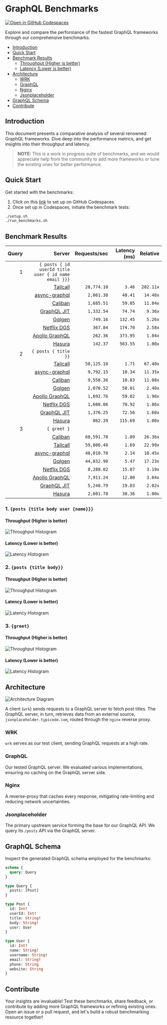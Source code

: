# GraphQL Benchmarks <!-- omit from toc -->

[![Open in GitHub Codespaces](https://github.com/codespaces/badge.svg)](https://codespaces.new/tailcallhq/graphql-benchmarks)

Explore and compare the performance of the fastest GraphQL frameworks through our comprehensive benchmarks.

- [Introduction](#introduction)
- [Quick Start](#quick-start)
- [Benchmark Results](#benchmark-results)
  - [Throughput (Higher is better)](#throughput-higher-is-better)
  - [Latency (Lower is better)](#latency-lower-is-better)
- [Architecture](#architecture)
  - [WRK](#wrk)
  - [GraphQL](#graphql)
  - [Nginx](#nginx)
  - [Jsonplaceholder](#jsonplaceholder)
- [GraphQL Schema](#graphql-schema)
- [Contribute](#contribute)

[Tailcall]: https://github.com/tailcallhq/tailcall
[Gqlgen]: https://github.com/99designs/gqlgen
[Apollo GraphQL]: https://github.com/apollographql/apollo-server
[Netflix DGS]: https://github.com/netflix/dgs-framework
[Caliban]: https://github.com/ghostdogpr/caliban
[async-graphql]: https://github.com/async-graphql/async-graphql
[Hasura]: https://github.com/hasura/graphql-engine
[GraphQL JIT]: https://github.com/zalando-incubator/graphql-jit

## Introduction

This document presents a comparative analysis of several renowned GraphQL frameworks. Dive deep into the performance metrics, and get insights into their throughput and latency.

> **NOTE:** This is a work in progress suite of benchmarks, and we would appreciate help from the community to add more frameworks or tune the existing ones for better performance.

## Quick Start

Get started with the benchmarks:

1. Click on this [link](https://codespaces.new/tailcallhq/graphql-benchmarks) to set up on GitHub Codespaces.
2. Once set up in Codespaces, initiate the benchmark tests:

```bash
./setup.sh
./run_benchmarks.sh
```

## Benchmark Results

<!-- PERFORMANCE_RESULTS_START -->

| Query | Server | Requests/sec | Latency (ms) | Relative |
|-------:|--------:|--------------:|--------------:|---------:|
| 1 | `{ posts { id userId title user { id name email }}}` |
|| [Tailcall] | `28,774.10` | `3.46` | `202.11x` |
|| [async-graphql] | `2,061.38` | `48.41` | `14.48x` |
|| [Caliban] | `1,685.51` | `59.05` | `11.84x` |
|| [GraphQL JIT] | `1,332.54` | `74.74` | `9.36x` |
|| [Gqlgen] | `749.16` | `132.45` | `5.26x` |
|| [Netflix DGS] | `367.84` | `174.70` | `2.58x` |
|| [Apollo GraphQL] | `262.36` | `373.95` | `1.84x` |
|| [Hasura] | `142.37` | `563.55` | `1.00x` |
| 2 | `{ posts { title }}` |
|| [Tailcall] | `58,125.10` | `1.71` | `67.40x` |
|| [async-graphql] | `9,792.15` | `10.34` | `11.35x` |
|| [Caliban] | `9,558.36` | `10.83` | `11.08x` |
|| [Gqlgen] | `2,070.52` | `50.01` | `2.40x` |
|| [Apollo GraphQL] | `1,692.76` | `59.02` | `1.96x` |
|| [Netflix DGS] | `1,600.06` | `70.92` | `1.86x` |
|| [GraphQL JIT] | `1,376.25` | `72.56` | `1.60x` |
|| [Hasura] | `862.39` | `115.69` | `1.00x` |
| 3 | `{ greet }` |
|| [Caliban] | `68,591.70` | `1.09` | `26.36x` |
|| [Tailcall] | `59,806.40` | `1.69` | `22.99x` |
|| [async-graphql] | `48,010.70` | `2.14` | `18.45x` |
|| [Gqlgen] | `44,832.90` | `5.47` | `17.23x` |
|| [Netflix DGS] | `8,288.02` | `15.07` | `3.19x` |
|| [Apollo GraphQL] | `7,911.24` | `12.80` | `3.04x` |
|| [GraphQL JIT] | `5,248.79` | `19.03` | `2.02x` |
|| [Hasura] | `2,601.78` | `38.36` | `1.00x` |

<!-- PERFORMANCE_RESULTS_END -->



### 1. `{posts {title body user {name}}}`
#### Throughput (Higher is better)

![Throughput Histogram](assets/req_sec_histogram1.png)

#### Latency (Lower is better)

![Latency Histogram](assets/latency_histogram1.png)

### 2. `{posts {title body}}`
#### Throughput (Higher is better)

![Throughput Histogram](assets/req_sec_histogram2.png)

#### Latency (Lower is better)

![Latency Histogram](assets/latency_histogram2.png)

### 3. `{greet}`
#### Throughput (Higher is better)

![Throughput Histogram](assets/req_sec_histogram3.png)

#### Latency (Lower is better)

![Latency Histogram](assets/latency_histogram3.png)

## Architecture

![Architecture Diagram](assets/architecture.png)

A client (`wrk`) sends requests to a GraphQL server to fetch post titles. The GraphQL server, in turn, retrieves data from an external source, `jsonplaceholder.typicode.com`, routed through the `nginx` reverse proxy.

### WRK

`wrk` serves as our test client, sending GraphQL requests at a high rate.

### GraphQL

Our tested GraphQL server. We evaluated various implementations, ensuring no caching on the GraphQL server side.

### Nginx

A reverse-proxy that caches every response, mitigating rate-limiting and reducing network uncertainties.

### Jsonplaceholder

The primary upstream service forming the base for our GraphQL API. We query its `/posts` API via the GraphQL server.

## GraphQL Schema

Inspect the generated GraphQL schema employed for the benchmarks:

```graphql
schema {
  query: Query
}

type Query {
  posts: [Post]
}

type Post {
  id: Int!
  userId: Int!
  title: String!
  body: String!
  user: User
}

type User {
  id: Int!
  name: String!
  username: String!
  email: String!
  phone: String
  website: String
}
```

## Contribute

Your insights are invaluable! Test these benchmarks, share feedback, or contribute by adding more GraphQL frameworks or refining existing ones. Open an issue or a pull request, and let's build a robust benchmarking resource together!
